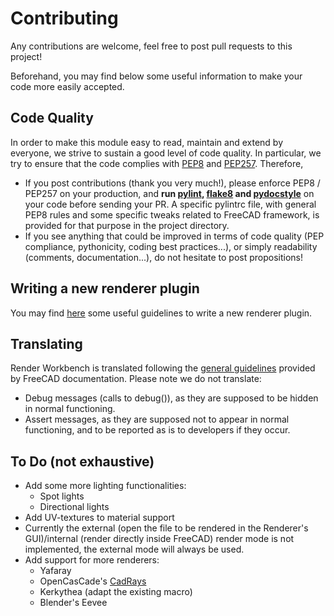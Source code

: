 # Contributing

Any contributions are welcome, feel free to post pull requests to this project!

Beforehand, you may find below some useful information to make your code more
easily accepted.

## Code Quality

In order to make this module easy to read, maintain and extend by everyone, we
strive to sustain a good level of code quality. In particular, we try to
ensure that the code complies with
[PEP8](https://www.python.org/dev/peps/pep-0008/) and
[PEP257](https://www.python.org/dev/peps/pep-0257/). Therefore,
* If you post contributions (thank you very much!), please enforce PEP8 /
  PEP257 on your production, and **run [pylint](www.pylint.org),
  [flake8](flake8.pycqa.org) and [pydocstyle](www.pydocstyle.org)** on your
  code before sending your PR. A specific pylintrc file, with general PEP8
  rules and some specific tweaks related to FreeCAD framework, is provided for
  that purpose in the project directory.
* If you see anything that could be improved in terms of code quality (PEP
  compliance, pythonicity, coding best practices...), or simply readability
  (comments, documentation...), do not hesitate to post propositions!

## Writing a new renderer plugin

You may find [here](../Render/renderers/README.md) some useful guidelines to write a
new renderer plugin.

## Translating
Render Workbench is translated following the [general
guidelines](https://wiki.freecadweb.org/Translating_an_external_workbench)
provided by FreeCAD documentation.
Please note we do not translate:
* Debug messages (calls to debug()), as they are supposed to be hidden in
  normal functioning.
* Assert messages, as they are supposed not to appear in normal functioning,
  and to be reported as is to developers if they occur.

## To Do (not exhaustive)

* Add some more lighting functionalities:
  - Spot lights
  - Directional lights
* Add UV-textures to material support
* Currently the external (open the file to be rendered in the Renderer's
  GUI)/internal (render directly inside FreeCAD) render mode is not
  implemented, the external mode will always be used.
* Add support for more renderers:
  - Yafaray
  - OpenCasCade's [CadRays](https://www.opencascade.com/content/cadrays) 
  - Kerkythea (adapt the existing macro)
  - Blender's Eevee
